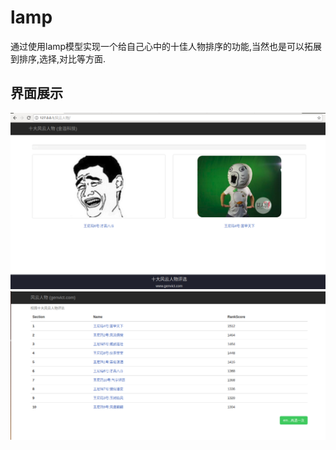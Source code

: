 # lamp
通过使用lamp模型实现一个给自己心中的十佳人物排序的功能,当然也是可以拓展到排序,选择,对比等方面.

界面展示
-
![过程截图](https://github.com/weichentangming/lamp/raw/master/show-img/1.png)
![结果](https://github.com/weichentangming/lamp/raw/master/show-img/2.png)
